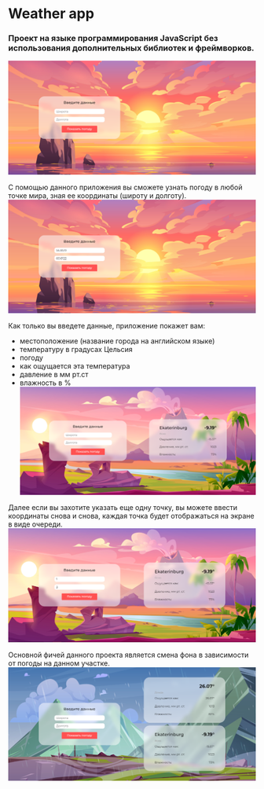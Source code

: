 # Weather app
### Проект на языке программирования JavaScript без использования дополнительных библиотек и фреймворков.
![](https://github.com/ronzhinairina/weather-js-app/blob/master/images/main%20screen.png)

С помощью данного приложения вы сможете узнать погоду в любой точке мира, зная ее координаты (широту и долготу).
![](https://github.com/ronzhinairina/weather-js-app/blob/master/images/main%20screen%20entered%20data.png)

Как только вы введете данные, приложение покажет вам:
- местоположение (название города на английском языке)
- температуру в градусах Цельсия
- погоду
- как ощущается эта температура
- давление в мм рт.ст
- влажность в %
![](https://github.com/ronzhinairina/weather-js-app/blob/master/images/screen%20received%20data%201.png)

Далее если вы захотите указать еще одну точку, вы можете ввести координаты снова и снова, каждая точка будет отображаться на экране в виде очереди.
![](https://github.com/ronzhinairina/weather-js-app/blob/master/images/screen%20received%20data%20new%20data%201.png)

Основной фичей данного проекта является смена фона в зависимости от погоды на данном участке.
![](https://github.com/ronzhinairina/weather-js-app/blob/master/images/screen%20received%20data%202.png)
